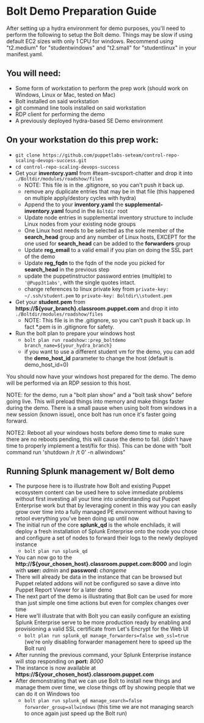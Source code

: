 Bolt Demo Preparation Guide
==========================

After setting up a hydra environment for demo purposes, you'll need to perform the following to setup the Bolt demo.
Things may be slow if using default EC2 sizes with only 1 CPU for windows. Recommend using "t2.medium" for "studentwindows" and "t2.small" for "studentlinux" in your manifest.yaml.

## You will need:
* Some form of workstation to perform the prep work (should work on Windows, Linux or Mac, tested on Mac)
* Bolt installed on said workstation
* git command line tools installed on said workstation
* RDP client for performing the demo
* A previously deployed hydra-based SE Demo environment

## On your workstation do this prep work:
* `git clone https://github.com/puppetlabs-seteam/control-repo-scaling-devops-success.git`
* `cd control-repo-scaling-devops-success`
* Get your **inventory.yaml** from #team-svcsport-chatter and drop it into `./Boltdir/modules/roadshow/files`
  * NOTE: This file is in the .gitignore, so you can't push it back up.
  * remove any duplicate entries that may be in that file (this happened on multiple apply/destory cycles with hydra)
  * Append the to your **inventory.yaml** the **supplemental-inventory.yaml** found in the `Boltdir` root
  * Update node entries in supplemental inventory structure to include Linux nodes from your existing node groups
  * One Linux host needs to be selected as the sole member of the **search_head** group and any number of Linux hosts, EXCEPT for the one used for **search_head** can be added to the **forwarders** group
  * Update **reg_email** to a valid email if you plan on doing the SSL part of the demo
  * Update **reg_fqdn** to the fqdn of the node you picked for **search_head** in the previous step
  * update the puppetinstructor password entries (multiple) to `'@Pupp3t1abs'`, with the single quotes intact.
  * change references to linux private key from `private-key: ~/.ssh/student.pem` to `private-key: Boltdir\\student.pem`
* Get your **student.pem** from **https://${your_branch}.classroom.puppet.com** and drop it into `./Boltdir/modules/roadshow/files`
  * NOTE: This file is in the .gitignore, so you can't push it back up. In fact \*.pem is in .gitignore for safety.
* Run the bolt plan to prepare your windows host
  * `bolt plan run roadshow::prep_boltdemo branch_name=${your_hydra_branch}`
  * if you want to use a different student vm for the demo, you can add the **demo_host_id** parameter to change the host (default is demo_host_id=0)

You should now have your windows host prepared for the demo. The demo will be performed via an RDP session to this host.

NOTE: for the demo, run a "bolt plan show" and a "bolt task show" before going live. This will preload things into memory and make things faster during the demo.
There is a small pause when using bolt from windows in a new session (known issue), once bolt has run once it's faster going forward.

NOTE2: Reboot all your windows hosts before demo time to make sure there are no reboots pending, this will cause the demo to fail. (didn't have time to properly implement a test/fix for this). This can be done with "bolt command run 'shutdown /r /t 0' -n allwindows"

## Running Splunk management w/ Bolt demo
* The purpose here is to illustrate how Bolt and existing Puppet ecosystem content can be used here to solve immediate problems without first investing all your time into understanding out Puppet Enterprise work but that by leveraging conent in this way you can easily grow over time into a fully managed PE environment without having to retool everything you've been doing up until now
* The initial run of the core **splunk_qd** is the whole enchilads, it will deploy a fresh installation of Splunk Enterprise onto the node you chose and configure a set of nodes to forward their logs to the newly deployed instance
  * `bolt plan run splunk_qd`
* You can now go to the **http://${your_chosen_host}.classroom.puppet.com:8000** and login with **user:** *admin* and **password:** *changeme*
* There will already be data in the instance that can be browsed but Puppet related addons will not be configured so save a dinve into Puppet Report Viewer for a later demo
* The next part of the demo is illustrating that Bolt can be used for more than just simple one time actions but even for complex changes over time
* Here we'll illustrate that with Bolt you can easily configure an existing Splunk Enterprise serve to be more production ready by enabling and provisioning a valid SSL certificate from Let's Encrypt for the Web UI
  * `bolt plan run splunk_qd manage_forwarders=false web_ssl=true` (we're only disabling forwarder management here to speed up the Bolt run)
* After running the previous command, your Splunk Enterprise instance will stop responding on **port:** *8000*
* The instance is now available at **https://${your_chosen_host}.classroom.puppet.com**
* After demonstrating that we can use Bolt to install new things and manage them over time, we close things off by showing people that we can do it on Windows too
  * `bolt plan run splunk_qd manage_search=false forwarder_group=allwindows` (this time we are not managing search to once again just speed up the Bolt run)
